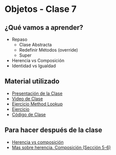 # Objetos - Clase 7

## ¿Qué vamos a aprender?

* Repaso
    * Clase Abstracta
    * Redefinir Métodos (override)
    * Super
* Herencia vs Composición
* Identidad vs Igualdad

## Material utilizado

* [Presentación de la Clase](https://docs.google.com/presentation/d/14SuIU7xK3g7OtcBC3pej4WODElrv6KxnHqtQn-AHDiw)
* [Video de Clase](https://youtu.be/Ub5AFkQg6mY)
* [Ejercicio Method Lookup](https://docs.google.com/document/d/1AbBK9mD8k79AxywClB6jOMo3RHqaBWhwKn9r0UPWM0E)
* [Ejercicio](https://docs.google.com/document/d/1_SjhYafWzoMbXVYeRYEg8ajdnGGrriq2oq1JFLd7yiw/)
* [Código de Clase](https://github.com/pdep-st/seguimiento/tree/main/seguimiento/2023/objetos/practica/clase7.wlk)

## Para hacer después de la clase

* [Herencia vs composición](http://wiki.uqbar.org/wiki/articles/composicion--oop-.html)
* [Mas sobre herencia. Composición (Sección 5-6)](https://docs.google.com/document/d/1KdG7NrKPgPh4bAcyLuDG2G1iWP7Ze2GFs91qzlvDKqI)

